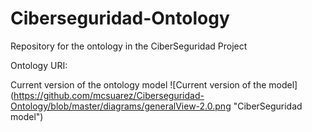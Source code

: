 # Ciberseguridad-Ontology

Repository for the ontology in the CiberSeguridad Project

Ontology URI: 

Current version of the ontology model
![Current version of the model] (https://github.com/mcsuarez/Ciberseguridad-Ontology/blob/master/diagrams/generalView-2.0.png "CiberSeguridad model")

